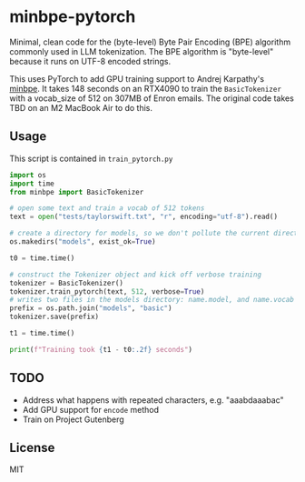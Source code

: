 # minbpe-pytorch

Minimal, clean code for the (byte-level) Byte Pair Encoding (BPE) algorithm commonly used in LLM tokenization. The BPE algorithm is "byte-level" because it runs on UTF-8 encoded strings.

This uses PyTorch to add GPU training support to Andrej Karpathy's [minbpe](https://github.com/karpathy/minbpe).  It takes 148 seconds on an RTX4090 to train the `BasicTokenizer` with a vocab_size of 512 on 307MB of Enron emails.  The original code takes TBD on an M2 MacBook Air to do this.

## Usage

This script is contained in `train_pytorch.py`

```python
import os
import time
from minbpe import BasicTokenizer

# open some text and train a vocab of 512 tokens
text = open("tests/taylorswift.txt", "r", encoding="utf-8").read()

# create a directory for models, so we don't pollute the current directory
os.makedirs("models", exist_ok=True)

t0 = time.time()

# construct the Tokenizer object and kick off verbose training
tokenizer = BasicTokenizer()
tokenizer.train_pytorch(text, 512, verbose=True)
# writes two files in the models directory: name.model, and name.vocab
prefix = os.path.join("models", "basic")
tokenizer.save(prefix)

t1 = time.time()

print(f"Training took {t1 - t0:.2f} seconds")
```

## TODO

- Address what happens with repeated characters, e.g. "aaabdaaabac"
- Add GPU support for `encode` method
- Train on Project Gutenberg

## License

MIT